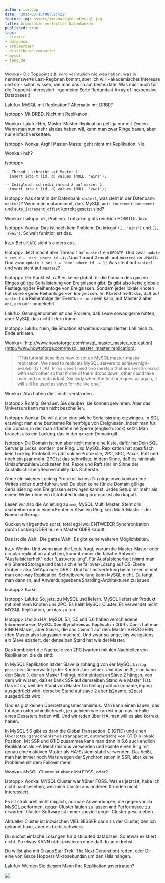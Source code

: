 ```yaml
---
author: isotopp
date: "2012-03-15T08:59:42Z"
feature-img: assets/img/background/mysql.jpg
title: Grundsätze verteilter Datenbanken
published: true
tags:
- cluster
- database
- erklaerbaer
- distributed computing
- mysql
- lang_de
---
```


Wonka>
Die [Toppoint](http://www.toppoint.de'>http://www.toppoint.de)  z.B. wird vermutlich nie was haben, was in nennenswerte Last-Regionen kommt, aber ich will - akademisches Interesse und so - schon wissen, wie man das da am besten täte.
Was mich auch für die Toppoint interessiert: irgendeine Sorte Redundant Array of Inexpensive Databases :)

Lalufu>
MySQL mit Replication?  Alternativ mit DRBD?

Isotopp>
Mit DRBD. Nicht mit Replikation.

Wonka>
Lalufu: Hm, Master-Master-Replication geht ja nur mit Zweien. 
Wenn man nun mehr als das haben will, kann man zwar Ringe bauen, aber nur einfach verkettete.

Isotopp>
Wonka: Argh!
Master-Master geht nicht mit Replikation.
Nie.

Wonka>
huh?

Isotopp>
```mysql
-- Thread 1 schreibt auf Master 1:
  insert into t (id, d) values (NULL, 'eins');

-- Zeitgleich schreibt thread 2 auf master 2: 
  insert into t (id, d) values (NULL, 'zwei');
```
  
Isotopp>
Was steht in der Datenbank `master1`, was steht in der Datenbank `master2`?
Wenn man mal annimmt, dass MySQL `auto_increment_increment` und `auto_increment_offset` korrekt gesetzt sind?

Wonka> 
Isotopp: ok, Problem.
Trotzdem gibts reichlich HOWTOs dazu.

Isotopp> 
Wonka: Das ist noch kein Problem.  Du kriegst `(1, 'eins')` und `(2, 'zwei')`.
So weit funktioniert das.

kv_>
Bei `UPDATE` sieht's anders aus.

Isotopp> 
Jetzt macht aber Thread 1 auf `master1` ein `UPDATE`.
Und zwar `update t set d = 'een' where id =1;`.
Und Thread 2 macht auf `master2` ein `UPDATE`.
Und zwar `update t set d = 'one' where id  = 1;`
Was steht auf `master1` und was steht auf `master2`?

Isotopp> 
Der Punkt ist, daß es keine global für die Domain des ganzen Ringes gültige Serialisierung von Ereignissen gibt.
Es gibt also keine globale Festlegung der Reihenfolge von Ereignissen.
Sondern jeder lokale Knoten hat seine eigene Reihenfolge von Ereignissen.
Im Klartext heißt das, daß auf `master1` die Reihenfolge der Events `een`, `one` sein kann,
auf Master 2 aber `one`, `een` oder umgekehrt.

Lalufu>
Genaugenommen ist das Problem, daß Leute sowas gerne hätten, aber MySQL das nicht liefern kann.

Isotopp>
Lalufu: Nein, die Situation ist weitaus komplizierter.
Laß mich zu Ende erklären.

Wonka>
[http://www.howtoforge.com/mysql_master_master_replication](http://www.howtoforge.com/mysql_master_master_replication):
> "This tutorial describes how to set up MySQL master-master replication.
> We need to replicate MySQL servers to achieve high-availability (HA).
> In my case I need two masters that are synchronized with each other so that if one of them drops down, other could take over and no data is lost.
> Similarly when the first one goes up again, it will still be used as slave for the live one."

Wonka>
Also haben die's nicht verstanden...

Isotopp>
Richtig.
Genauer: Sie glauben, sie können gewinnen.
Aber das Universum kann man nicht bescheißen.

Isotopp>
Wonka: Du willst also eine solche Serialisierung erzwingen.
In SQL erzwingt man eine bestimmte Reihenfolge von Ereignissen, indem man für die Domain, in der man arbeitet eine Sperre (englisch: lock) setzt.
Man braucht also ein Locking, das in der ganzen Domain gilt.

Isotopp>
Die Domain ist nun aber nicht mehr eine Kiste, dafür hat Dein SQL Server ja Locks, sondern der Ring.
Und MySQL Replikation hat spezifisch kein Locking Protokoll.
Es gibt solche Protokolle, 2PC, 3PC, Paxos, Raft und noch ein paar mehr.
2PC ist das schnellste, in dem Sinne, daß es minimale Umlaufanzahlen/Lockzeiten hat.
Paxos und Raft sind im Sinne der Ausfallsicherheit/Recoverability das Sicherste.

Ohne ein solches Locking Protokoll kannst Du nirgendwo konkurrente Writes sicher durchführen, weil Du eben keine für die Domain gültige Serialisierung von Ereignissen erzwingen kannst.
Jedes Setup mit mehr als einem Writer ohne ein distributed locking protocol ist also kaputt.

Lesen wir also die Anleitung zu `mmm`, MySQL Multi Master.
Steht drin: »schreiben nur in einem Knoten.«
Also: ein Ring, kein Multi-Master - der Name ist Betrug.

Gucken wir irgendwo sonst, total egal wo:
ENTWEDER Synchronisation durch Locking ODER nur ein Master ODER kaputt.

Das ist die Wahl.
Die ganze Wahl.
Es gibt keine weiteren Möglichkeiten.

kv_>
Wonka: Und wenn man die Leute fragt, warum die Master-Master oder circular replication aufsetzen, kommt immer die falsche Antwort:
"Ausfallsicherheit" oder "Lastverteilung".
Für Ausfallsicherheit nimmt man ein Shared Storage und baut sich eine failover-Lösung auf OS-Ebene drüber - also NetApp oder DRBD.
Und für Lastverteilung beim Lesen nimmt man one-way Replication.
Schreibverteilung kann MySQL nicht.
Da fängt man dann an, auf Anwendungsebene Sharding-Architekturen zu bauen.

Isotopp>
Exakt.

Isotopp>
Lalufu: So, jetzt zu MySQL und liefern.
MySQL liefert ein Produkt mit mehreren Knoten und 2PC.
Es heißt MySQL Cluster.
Es verwendet nicht MYSQL Replikation, um das zu tun.

Isotopp>
Und zu HA:
MySQL 5.1, 5.5 und 5.6 haben verschiedene Inkremente von MySQL SemiSynchronous Replication (SSR).
Damit hat man EINEN Master, aber Slaves, die das Commit auf dem Master VERZÖGERN (den Master also langsamer machen).
Und zwar so lange, bis wenigstens ein Slave existiert, der denselben Stand hat wie der Master.

Das kombiniert die Nachteile von 2PC (warten) mit den Nachteilen von Replikation, die da sind:

In MySQL Replikation ist der Slave ja abhängig von der MySQL `binlog position`.
Die verwaltet jeder Knoten aber selber.
Und das heißt, man kann den Slave 3, der an Master 1 hängt, nicht einfach an Slave 2 hängen, von dem wir wissen, daß er Dank SSR auf demselben Stand wie Master 1 ist.
Das ist so, weil der Stand von Master 1 in binlog position (mname, mpos) ausgedrückt wird, derselbe Stand auf slave 2 aber (s2name, s2pos) ausgedrückt wird.

Und es gibt keinen Übersetzungsmechanismus.
Man kann einen bauen, das tut dann unterschiedlich weh, je nachdem wie korrekt man das im Falle eines Desasters haben will.
Und wir reden über HA, man will es also korrekt haben.

In MySQL 5.6 gibt es dann die Global Transaction ID (GTID) und einen Übersetzungsmechanismus (transparent, automatisch) von GTID in lokale Position.
Mit SSR und GTID zusammen kann man dann in 5.6 auch endlich Replikation als HA Mechanismus verwenden und könnte einen Ring mit genau einem aktiven Master als HA-System stabil verwenden.
Das heißt, man hat immer noch Waits wegen der Synchronisation in SSR, aber keine Probleme mit dem Failover mehr.

Wonka>
MySQL Cluster ist aber nicht FOSS, oder?

Isotopp>
Wonka: MYSQL Cluster war früher FOSS.
Was es jetzt ist, habe ich nicht nachgesehen, weil mich Cluster aus anderen Gründen nicht interessiert.

Es ist strukturell nicht möglich, normale Anwendungen, die gegen vanilla MySQL performen, gegen Cluster laufen zu lassen und Performance zu erwarten. 
Cluster-Software ist immer speziell gegen Cluster geschrieben.

Aktueller Cluster ist inzwischen VIEL BESSER darin als der Cluster, den ich gekannt habe, aber es bleibt schwierig.

Du suchst einfache Lösungen für distributed databases.
So etwas existiert nicht.
So etwas KANN nicht existieren ohne daß du an c drehst.

Du willst also mit Q (aus Star Trek: The Next Generation) reden, oder Dir eine von Grace Hoppers Mikrosekunden um den Hals hängen.

Lalufu>
Würden Sie diesem Mann Ihre Replikation anvertrauen?  

![](http://images5.fanpop.com/image/photos/25400000/Discord-dance-random-25482674-500-378.gif)

